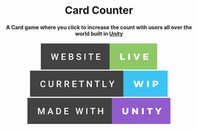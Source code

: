 <h1 align="center">
  Card Counter
</h1>

<h4 align="center">
  A Card game where you click to increase the count with users all over the world built in <a href="https://unity.com" target="_blank">Unity</a>
</h4>

<p align="center" dir="auto">
  <a href="https://bugsarefeatures.github.io/card-counter/" target="_blank"><img src="https://github.com/BugsAreFeatures/InteractiveSummative/blob/main/Github/website-live.svg" alt="Website"></a> <img src="https://github.com/BugsAreFeatures/InteractiveSummative/blob/main/Github/curretntly-wip.svg" alt="Work In Progress"> <img src="https://github.com/BugsAreFeatures/InteractiveSummative/blob/main/Github/made-with-unity.svg" alt="Made with Unity">
</p>
 
